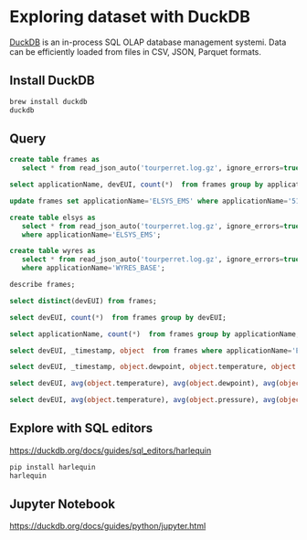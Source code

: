 # Exploring dataset with DuckDB

[DuckDB](https://duckdb.org/) is an in-process SQL OLAP database management systemi. Data can be efficiently loaded from files in CSV, JSON, Parquet formats.

## Install DuckDB

```bash
brew install duckdb
duckdb
```

## Query

```sql
create table frames as
   select * from read_json_auto('tourperret.log.gz', ignore_errors=true);

select applicationName, devEUI, count(*)  from frames group by applicationName, devEUI;

update frames set applicationName='ELSYS_EMS' where applicationName='51c7ba4f796a50a3352d318d1e8ff26d';

create table elsys as
   select * from read_json_auto('tourperret.log.gz', ignore_errors=true)
   where applicationName='ELSYS_EMS';

create table wyres as
   select * from read_json_auto('tourperret.log.gz', ignore_errors=true)
   where applicationName='WYRES_BASE';

describe frames;

select distinct(devEUI) from frames;

select devEUI, count(*)  from frames group by devEUI;

select applicationName, count(*)  from frames group by applicationName;

select devEUI, _timestamp, object  from frames where applicationName='ELSYS_EMS';

select devEUI, _timestamp, object.dewpoint, object.temperature, object.humidity  from frames where applicationName='ELSYS_EMS';

select devEUI, avg(object.temperature), avg(object.dewpoint), avg(object.humidity)  from frames where applicationName='ELSYS_EMS' group by devEUI;

select devEUI, avg(object.temperature), avg(object.pressure), avg(object.light) from frames where applicationName='WYRES_BASE' group by devEUI;

```


## Explore with SQL editors

https://duckdb.org/docs/guides/sql_editors/harlequin

```bash
pip install harlequin
harlequin
```

## Jupyter Notebook

https://duckdb.org/docs/guides/python/jupyter.html
